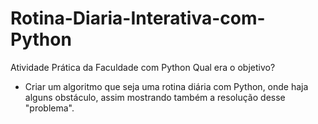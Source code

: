 # Rotina-Diaria-Interativa-com-Python
Atividade Prática da Faculdade com Python
Qual era o objetivo?
- Criar um algoritmo que seja uma rotina diária com Python, onde haja alguns obstáculo, assim mostrando também a resolução desse "problema".
